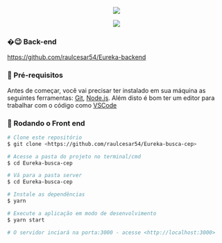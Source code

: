 
<p align="center">
  <img src="https://user-images.githubusercontent.com/50491912/119208976-bcb9c600-ba7a-11eb-82b6-258e8a811b50.png">
</p>
<p align="center">
  <img src="https://user-images.githubusercontent.com/50491912/119209023-f094eb80-ba7a-11eb-9f3e-90baac308483.jpg">
</p>

### �😉 Back-end 

https://github.com/raulcesar54/Eureka-backend

### 🙌 Pré-requisitos

Antes de começar, você vai precisar ter instalado em sua máquina as seguintes ferramentas:
[Git](https://git-scm.com), [Node.js](https://nodejs.org/en/). 
Além disto é bom ter um editor para trabalhar com o código como [VSCode](https://code.visualstudio.com/)

### 🎲 Rodando o Front end
```bash
# Clone este repositório
$ git clone <https://github.com/raulcesar54/Eureka-busca-cep>

# Acesse a pasta do projeto no terminal/cmd
$ cd Eureka-busca-cep

# Vá para a pasta server
$ cd Eureka-busca-cep

# Instale as dependências
$ yarn

# Execute a aplicação em modo de desenvolvimento
$ yarn start

# O servidor inciará na porta:3000 - acesse <http://localhost:3000>
```
